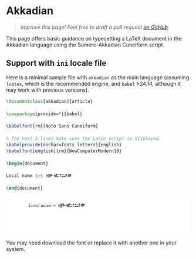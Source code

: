 # Akkadian

<blockquote>
  <p><em>Improve this page! Feel free to draft a pull request <a href="https://github.com/latex3/babel/tree/docs/docs">on GitHub</a></em>.</p>
</blockquote>

This page offers basic guidance on typesetting a LaTeX document in the
Akkadian language using the Sumero-Akkadian Cuneiform script.

## Support with `ini` locale file

Here is a minimal sample file with `akkadian` as the main language
(assuming `luatex`, which is the recommended engine, and `babel` ≥24.14,
although it may work with previous versions).

```tex
\documentclass[akkadian]{article}

\usepackage[provide=*]{babel}

\babelfont{rm}{Noto Sans Cuneiform}

% The next 2 lines make sure the Latin script is displayed.
\babelprovide[onchar=fonts letters]{english}
\babelfont[english]{rm}{NewComputerModern10}

\begin{document}

Local name $=$ 𒀝𒅗𒁺𒌑

\end{document}
```

![](../media/locale-akkadian.png)

You may need download the font or replace it with another one in your
system.